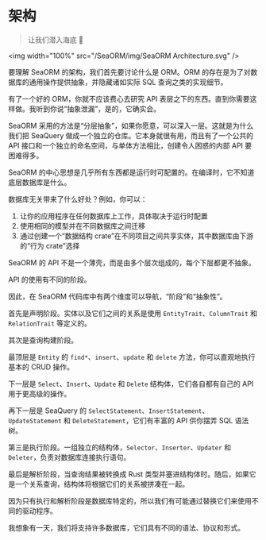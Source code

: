 # 架构

> 让我们潜入海底 🤿

<img width=&#34;100%&#34; src=&#34;/SeaORM/img/SeaORM Architecture.svg&#34; />

要理解 SeaORM 的架构，我们首先要讨论什么是 ORM。ORM 的存在是为了对数据库的通用操作提供抽象，并隐藏诸如实际 SQL 查询之类的实现细节。

有了一个好的 ORM，你就不应该费心去研究 API 表层之下的东西。直到你需要这样做。我听到你说“抽象泄漏”，是的，它确实会。

SeaORM 采用的方法是“分层抽象”，如果你愿意，可以深入一层。这就是为什么我们把 SeaQuery 做成一个独立的仓库。它本身就很有用，而且有了一个公共的 API 接口和一个独立的命名空间，与单体方法相比，创建令人困惑的内部 API 要困难得多。

SeaORM 的中心思想是几乎所有东西都是运行时可配置的。在编译时，它不知道底层数据库是什么。

数据库无关带来了什么好处？例如，你可以：

1. 让你的应用程序在任何数据库上工作，具体取决于运行时配置
2. 使用相同的模型并在不同数据库之间迁移
3. 通过创建一个“数据结构 crate”在不同项目之间共享实体，其中数据库由下游的“行为 crate”选择

SeaORM 的 API 不是一个薄壳，而是由多个层次组成的，每个下层都更不抽象。

API 的使用有不同的阶段。

因此，在 SeaORM 代码库中有两个维度可以导航，“阶段”和“抽象性”。

首先是声明阶段。实体以及它们之间的关系是使用 `EntityTrait`、`ColumnTrait` 和 `RelationTrait` 等定义的。

其次是查询构建阶段。

最顶层是 `Entity` 的 `find*`、`insert`、`update` 和 `delete` 方法，你可以直观地执行基本的 CRUD 操作。

下一层是 `Select`、`Insert`、`Update` 和 `Delete` 结构体，它们各自都有自己的 API 用于更高级的操作。

再下一层是 SeaQuery 的 `SelectStatement`、`InsertStatement`、`UpdateStatement` 和 `DeleteStatement`，它们有丰富的 API 供你摆弄 SQL 语法树。

第三是执行阶段。一组独立的结构体，`Selector`、`Inserter`、`Updater` 和 `Deleter`，负责对数据库连接执行语句。

最后是解析阶段，当查询结果被转换成 Rust 类型并塞进结构体时。随后，如果它是一个关系查询，结构体将根据它们的关系被拼凑在一起。

因为只有执行和解析阶段是数据库特定的，所以我们有可能通过替换它们来使用不同的驱动程序。

我想象有一天，我们将支持许多数据库，它们具有不同的语法、协议和形式。